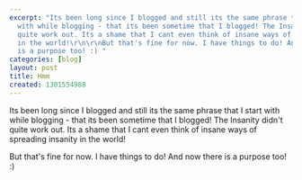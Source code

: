 ```yaml
---
excerpt: "Its been long since I blogged and still its the same phrase that I start
  with while blogging - that its been sometime that I blogged! The Insanity didn't
  quite work out. Its a shame that I cant even think of insane ways of spreading insanity
  in the world!\r\n\r\nBut that's fine for now. I have things to do! And now there
  is a purpose too! :) "
categories: [blog]
layout: post
title: Hmm
created: 1301554988
---
```

Its been long since I blogged and still its the same phrase that I start with while blogging - that its been sometime that I blogged! The Insanity didn't quite work out. Its a shame that I cant even think of insane ways of spreading insanity in the world!

But that's fine for now. I have things to do! And now there is a purpose too! :) 
